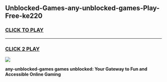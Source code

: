 
## Unblocked-Games-any-unblocked-games-Play-Free-ke220
<h3>
<a href="https://premium76.site?title=any-unblocked-games&ref=18A">CLICK TO PLAY</a></h3>
<hr>

<h3>
<a href="https://premium76.site?title=any-unblocked-games&ref=18A">CLICK 2 PLAY</a>
  
</h3>

<a href="https://premium76.site?title=any-unblocked-games&ref=18A"><img src="https://clearcache.store/games.png"></a>


**any-unblocked-games games unblocked: Your Gateway to Fun and Accessible Online Gaming**
